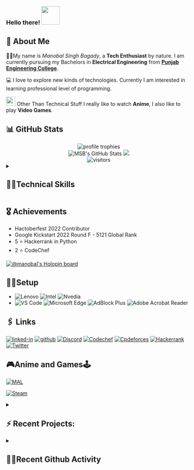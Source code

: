 ### Hello there! <img src="https://media.giphy.com/media/26Fxy3Iz1ari8oytO/giphy.gif" width="50px" height="50px">

## 🙂 About Me

👨‍🎓My name is *Manobal Singh Bagady*, a **Tech Enthusiast** by nature. I am currently pursuing my Bachelors in **Electrical Engineering** from [**Punjab Engineering College**](https://pec.ac.in/).

💻 I love to explore new kinds of technologies. Currently I am interested in learning professional level of programming.

<img src="https://media.giphy.com/media/3ohc0YpD0LR5wRyz1S/giphy.gif" width="25px" height="25px"> Other Than Technical Stuff I really like to watch **Anime**, I also like to play **Video Games**.



<h2>📊 GitHub Stats</h2>

  <!-- <img align="left" alt="codeSTACKr's GitHub Stats" src="https://github-readme-stats.vercel.app/api?username=Manobal-Singh-Bagady&show_icons=true&hide_border=false&title_color=ff652f&icon_color=FFE400&bg_color=09131B&text_color=ffffff&border_color=0c1a25" /> 


1. 🎉 Merged PR [#1](https://github.com/Manobal-Singh-Bagady/Manobal-Singh-Bagady/pull/1) in [Manobal-Singh-Bagady/Manobal-Singh-Bagady](https://github.com/Manobal-Singh-Bagady/Manobal-Singh-Bagady)
2. 💪 Opened PR [#1](https://github.com/Manobal-Singh-Bagady/Manobal-Singh-Bagady/pull/1) in [Manobal-Singh-Bagady/Manobal-Singh-Bagady](https://github.com/Manobal-Singh-Bagady/Manobal-Singh-Bagady)
3. ❌ Closed PR [#21](https://github.com/DSA-n-DEV/Daily-Questions/pull/21) in [DSA-n-DEV/Daily-Questions](https://github.com/DSA-n-DEV/Daily-Questions)
4. 🎉 Merged PR [#19](https://github.com/DSA-n-DEV/Daily-Questions/pull/19) in [DSA-n-DEV/Daily-Questions](https://github.com/DSA-n-DEV/Daily-Questions)
5. 🎉 Merged PR [#18](https://github.com/DSA-n-DEV/Daily-Questions/pull/18) in [DSA-n-DEV/Daily-Questions](https://github.com/DSA-n-DEV/Daily-Questions)

-->
  
<div align="center">
  <img src="https://github-profile-trophy.vercel.app/?username=Manobal-Singh-Bagady&row=1&column=6&margin-h=8&theme=darkhub&count_private=true&margin-w=15&no-frame=true" alt="profile trophies" />
  <br />
  <img src="https://github-readme-stats-brqkpfqtj-msb.vercel.app/api?username=Manobal-Singh-Bagady&show_icons=true&include_all_commits=true&count_private=true&include_orgs=true&locale=en&hide_border=true&theme=tokyonight" alt="MSB's GitHub Stats">
<!--   <br /> -->
  <img src="https://github-readme-stats-brqkpfqtj-msb.vercel.app/api/top-langs?username=Manobal-Singh-Bagady&theme=tokyonight&count_private=true&include_orgs=true&show_icons=true&locale=en&layout=compact">
  <br />
  <img src="https://visitor-badge.laobi.icu/badge?page_id=Manobal-Singh-Bagady.Manobal-Singh-Bagady" alt="visitors" >
</div>
<!-- ## 🤹‍♂️Technical Skills -->
<details>
<Summary>
<h2>
🤹‍♂️Technical Skills
</h2>
</Summary>

#### Languages :

![Python](https://img.shields.io/badge/Python-3776AB?style=for-the-badge&logo=python&logoColor=white)
![C++](https://img.shields.io/badge/C%2B%2B-00599C?style=for-the-badge&logo=c%2B%2B&logoColor=white)
 ![C](https://img.shields.io/badge/C-00599C?style=for-the-badge&logo=c&logoColor=white)
 ![MySQL](https://img.shields.io/badge/MySQL-00000F?style=for-the-badge&logo=mysql&logoColor=white)
 ![JavaScript](https://img.shields.io/badge/JavaScript-323330?style=for-the-badge&logo=javascript&logoColor=F7DF1E)
 ![Kotlin](https://img.shields.io/badge/Kotlin-7F52FF.svg?style=for-the-badge&logo=Kotlin&logoColor=white)

#### Web Development :
 ![HTML5](https://img.shields.io/badge/HTML5-E34F26?style=for-the-badge&logo=html5&logoColor=white)
 ![CSS3](https://img.shields.io/badge/CSS3-1572B6?style=for-the-badge&logo=css3&logoColor=white)
 ![Bootstrap](https://img.shields.io/badge/Bootstrap-563D7C?style=for-the-badge&logo=bootstrap&logoColor=white)
 ![JavaScript](https://img.shields.io/badge/JavaScript-323330?style=for-the-badge&logo=javascript&logoColor=F7DF1E)
 ![jQuery](https://img.shields.io/badge/jquery-%230769AD.svg?style=for-the-badge&logo=jquery&logoColor=white)
 ![Node](https://img.shields.io/badge/Node.js-339933?style=for-the-badge&logo=nodedotjs&logoColor=white)
 ![npm](https://img.shields.io/badge/npm-CB3837?style=for-the-badge&logo=npm&logoColor=white)
 ![Express.js](https://img.shields.io/badge/express.js-%23404d59.svg?style=for-the-badge&logo=express&logoColor=%2361DAFB)
 ![TailwindCSS](https://img.shields.io/badge/tailwindcss-%2338B2AC.svg?style=for-the-badge&logo=tailwind-css&logoColor=white)
 ![MongoDB](https://img.shields.io/badge/MongoDB-%234ea94b.svg?style=for-the-badge&logo=mongodb&logoColor=white)
 ![Vercel](https://img.shields.io/badge/vercel-%23000000.svg?style=for-the-badge&logo=vercel&logoColor=white)
 ![Netlify](https://img.shields.io/badge/netlify-%23000000.svg?style=for-the-badge&logo=netlify&logoColor=#00C7B7)
 ![Railway](https://img.shields.io/badge/Railway-0B0D0E.svg?style=for-the-badge&logo=Railway&logoColor=white)
 ![.ENV](https://img.shields.io/badge/.ENV-ECD53F.svg?style=for-the-badge&logo=dotenv&logoColor=black)
 ![AWS](https://img.shields.io/badge/Amazon%20AWS-232F3E.svg?style=for-the-badge&logo=Amazon-AWS&logoColor=white)
 ![Babel](https://img.shields.io/badge/Babel-F9DC3E.svg?style=for-the-badge&logo=Babel&logoColor=black)


 #### Android Development :
 ![Kotlin](https://img.shields.io/badge/Kotlin-7F52FF.svg?style=for-the-badge&logo=Kotlin&logoColor=white)
 ![Android](https://img.shields.io/badge/Android-3DDC84.svg?style=for-the-badge&logo=Android&logoColor=white)
 ![Android Studio](https://img.shields.io/badge/Android%20Studio-3DDC84.svg?style=for-the-badge&logo=Android-Studio&logoColor=white)


 #### Open Source:
 ![Markdown](https://img.shields.io/badge/Markdown-000000?style=for-the-badge&logo=markdown&logoColor=white)
 ![Git](https://img.shields.io/badge/GIT-E44C30?style=for-the-badge&logo=git&logoColor=white)
 ![Github](https://img.shields.io/badge/GitHub-100000?style=for-the-badge&logo=github&logoColor=white)
 ![Github_Actions](https://img.shields.io/badge/GitHub_Actions-2088FF?style=for-the-badge&logo=github-actions&logoColor=white)
 ![Github_Pages](https://img.shields.io/badge/GitHub%20Pages-222222?style=for-the-badge&logo=GitHub%20Pages&logoColor=white)

 #### Python Libraries :
 ![pypy](https://img.shields.io/badge/pypi-3775A9?style=for-the-badge&logo=pypi&logoColor=white)
 ![Pandas](https://img.shields.io/badge/Pandas-2C2D72?style=for-the-badge&logo=pandas&logoColor=white)
 ![NumPy](https://img.shields.io/badge/Numpy-777BB4?style=for-the-badge&logo=numpy&logoColor=white)
 ![MatplotLib](https://img.shields.io/badge/MatplotLib-14354C?style=for-the-badge&logo=python&logoColor=white)
 ![jupyter](https://img.shields.io/badge/Jupyter-F37626.svg?&style=for-the-badge&logo=Jupyter&logoColor=white)
 ![Anaconda](https://img.shields.io/badge/Anaconda-%2344A833.svg?style=for-the-badge&logo=anaconda&logoColor=white)

 #### IDE and Tools :
 ![VS Code](https://img.shields.io/badge/Visual_Studio_Code-0078D4?style=for-the-badge&logo=visual%20studio%20code&logoColor=white)
 ![Prittier](https://img.shields.io/badge/prettier-1A2C34?style=for-the-badge&logo=prettier&logoColor=F7BA3E)
 ![PyCharm](https://img.shields.io/badge/PyCharm-000000.svg?&style=for-the-badge&logo=PyCharm&logoColor=white)
 ![Hyper](https://img.shields.io/badge/Hyper-000000?style=for-the-badge&logo=hyper&logoColor=white)
 ![Powershell](https://img.shields.io/badge/powershell-5391FE?style=for-the-badge&logo=powershell&logoColor=white)
 ![Windows Terminal](https://img.shields.io/badge/windows%20terminal-4D4D4D?style=for-the-badge&logo=windows%20terminal&logoColor=white)
 ![Google Drive](https://img.shields.io/badge/Google%20Drive-4285F4?style=for-the-badge&logo=googledrive&logoColor=white)
 ![Vim](https://img.shields.io/badge/VIM-%2311AB00.svg?style=for-the-badge&logo=vim&logoColor=white)
 ![Postman](https://img.shields.io/badge/Postman-FF6C37?style=for-the-badge&logo=postman&logoColor=white)
 
#### Operating System :
 ![Windows](https://img.shields.io/badge/Windows-0078D6?style=for-the-badge&logo=windows&logoColor=white)
 ![Microsoft Office](https://img.shields.io/badge/Microsoft_Office-D83B01?style=for-the-badge&logo=microsoft-office&logoColor=white)

#### Learning Platforms:
![Youtube](https://img.shields.io/badge/YouTube-FF0000?style=for-the-badge&logo=youtube&logoColor=white)
 ![MDN Web Docs](https://img.shields.io/badge/MDN_Web_Docs-black?style=for-the-badge&logo=mdnwebdocs&logoColor=white)
 ![Udemy](https://img.shields.io/badge/Udemy-EC5252?style=for-the-badge&logo=Udemy&logoColor=white)
 
</details>

## 🎖️ Achievements

- Hactoberfest 2022 Contributor
- Google Kickstart 2022 Round F - 5121 Global Rank
- 5 ⭐ Hackerrank in Python
- 2 ⭐ CodeChef

[![@manobal's Holopin board](https://holopin.io/api/user/board?user=manobal)](https://holopin.io/@manobal)

## 👨‍💻Setup

- ![Lenovo](https://img.shields.io/badge/lenovo%20Legion%20laptop-E2231A?style=for-the-badge&logo=lenovo&logoColor=white)
![Intel](https://img.shields.io/badge/Intel%20Core_i5_9th-0071C5?style=for-the-badge&logo=intel&logoColor=white)
![Nvedia](https://img.shields.io/badge/NVIDIA-GTX1650-76B900?style=for-the-badge&logo=nvidia&logoColor=white)
- ![VS Code](https://img.shields.io/badge/Visual_Studio_Code-0078D4?style=for-the-badge&logo=visual%20studio%20code&logoColor=white)
![Microsoft Edge](https://img.shields.io/badge/Microsoft_Edge-0078D7?style=for-the-badge&logo=Microsoft-edge&logoColor=white)
![AdBlock Plus](https://img.shields.io/badge/Adblock%20Plus-C70D2C.svg?style=for-the-badge&logo=Adblock-Plus&logoColor=white)
![Adobe Acrobat Reader](https://img.shields.io/badge/Adobe%20Acrobat%20Reader-EC1C24.svg?style=for-the-badge&logo=Adobe-Acrobat-Reader&logoColor=white)


## 🖇️ Links

[![linked-in](https://img.shields.io/badge/Linked_In-0077B5?style=for-the-badge&logo=LinkedIn&logoColor=white)](https://www.linkedin.com/in/manobal-singh-bagady-467aa7228/)
[![github](https://img.shields.io/badge/GitHub-000000?style=for-the-badge&logo=GitHub&logoColor=white)](https://github.com/Manobal-Singh-Bagady)
[![Discord](https://img.shields.io/badge/Discord-7289DA?style=for-the-badge&logo=discord&logoColor=white)](https://discord.com/users/689392951670865960)
[![Codechef](https://img.shields.io/badge/Codechef-%23B92B27.svg?&style=for-the-badge&logo=Codechef&logoColor=white)](https://www.codechef.com/users/manobal_bagady)
[![Cpdeforces](https://img.shields.io/badge/Codeforces-445f9d?style=for-the-badge&logo=Codeforces&logoColor=white)](https://codeforces.com/profile/manobalsinghbagady)
[![Hackerrank](https://img.shields.io/badge/-Hackerrank-2EC866?style=for-the-badge&logo=HackerRank&logoColor=white)](https://www.hackerrank.com/Manobal_S_Bagady)
[![Twitter](https://img.shields.io/badge/Twitter-1DA1F2?style=for-the-badge&logo=twitter&logoColor=white)](https://twitter.com/ManobalS_Bagady)

## 🎮Anime and Games🕹️

[![MAL](https://img.shields.io/badge/Myanimelist-2E51A2?style=for-the-badge&logo=myanimelist&logoColor=white)](https://myanimelist.net/profile/Manobal)

[![Steam](https://img.shields.io/badge/Steam-000000?style=for-the-badge&logo=steam&logoColor=white)](https://steamcommunity.com/profiles/76561199082816824/)


<details>
<summary><h2>⚡ Recent Projects:</h2></summary>

- [Personal Blog App](https://github.com/MSB-s-Projects/PersonalBlog-app)
- [Newsletter SignUp Website](https://github.com/MSB-s-Projects/Newsletter-SignUP)
- [The Weather App](https://github.com/MSB-s-Projects/The-Weather-App)
- [The Simon Game](https://github.com/MSB-s-Projects/The-Simon-Game)
- [Drum Kit](https://github.com/MSB-s-Projects/Drum-Kit)
- [The Dice Game](https://github.com/MSB-s-Projects/The-Dice-Game)
- [tindog project](https://msb-s-projects.github.io/tindog-project/)
- [HTML tags](https://msb-s-projects.github.io/HTML-tags/)
- [Speed of Loops in Python](https://github.com/MSB-s-Projects/Speed-of-Loops-in-Python)

</details>

<details>
  <summary><h2>🏃‍♂️Recent Github Activity</h2></summary>
  
<!--RECENT_ACTIVITY:start-->
1. ⬆️ Pushed 1 commit(s) to [Manobal-Singh-Bagady/TRINIT-No_Clue.inc-DEV02](https://github.com/Manobal-Singh-Bagady/TRINIT-No_Clue.inc-DEV02)<br>
2. ⬆️ Pushed 1 commit(s) to [Manobal-Singh-Bagady/TRINIT-No_Clue.inc-DEV02](https://github.com/Manobal-Singh-Bagady/TRINIT-No_Clue.inc-DEV02)<br>
3. ⬆️ Pushed 2 commit(s) to [Manobal-Singh-Bagady/TRINIT-No_Clue.inc-DEV02](https://github.com/Manobal-Singh-Bagady/TRINIT-No_Clue.inc-DEV02)<br>
4. 🎉 Merged PR [#2](https://github.com/Manobal-Singh-Bagady/TRINIT-No_Clue.inc-DEV02/pull/2) in [Manobal-Singh-Bagady/TRINIT-No_Clue.inc-DEV02](https://github.com/Manobal-Singh-Bagady/TRINIT-No_Clue.inc-DEV02)<br>
5. 💪 Opened PR [#2](https://github.com/Manobal-Singh-Bagady/TRINIT-No_Clue.inc-DEV02/pull/2) in [Manobal-Singh-Bagady/TRINIT-No_Clue.inc-DEV02](https://github.com/Manobal-Singh-Bagady/TRINIT-No_Clue.inc-DEV02)<br>
<!--RECENT_ACTIVITY:end-->
 
<!--RECENT_ACTIVITY:last_update-->
Last Updated: Friday, February 10th, 2023, 7:15:20 PM
<!--RECENT_ACTIVITY:last_update_end-->

</details>
